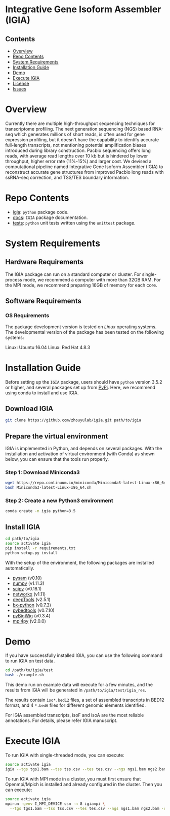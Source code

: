 # Integrative Gene Isoform Assembler (IGIA)

## Contents

- [Overview](#overview)
- [Repo Contents](#repo-contents)
- [System Requirements](#system-requirements)
- [Installation Guide](#installation-guide)
- [Demo](#demo)
- [Execute IGIA](#execute-igia)
- [License](./LICENSE.txt)
- [Issues](https://github.com/zhouyulab/igia/issues)

# Overview
Currently there are multiple high-throughput sequencing techniques for transcriptome profiling. The next generation sequencing (NGS) based RNA-seq which generates millions of short reads, is often used for gene expression profiling, but it doesn't have the capability to identify accurate full-length transcripts, not mentioning potential amplification biases introduced during library construction. Pacbio sequencing offers long reads, with average read lengths over 10 kb but is hindered by lower throughput, higher error rate (11%-15%) and larger cost.  We devised a computational pipeline named Integrative Gene Isoform Assembler (IGIA) to reconstruct accurate gene structures from improved Pacbio long reads with ssRNA-seq correction, and TSS/TES boundary information.

# Repo Contents

- [igia](./igia): `python` package code.
- [docs](./docs): `IGIA` package documentation.
- [tests](./tests): `python` unit tests written using the `unittest` package.

# System Requirements

## Hardware Requirements

The IGIA package can run on a standard computer or cluster. For single-process mode, we recommend a computer with more than 32GB RAM. For the MPI mode, we recommend preparing 16GB of memory for each core.

## Software Requirements

### OS Requirements

The package development version is tested on *Linux* operating systems. The developmental version of the package has been tested on the following systems:

Linux: Ubuntu 16.04
Linux: Red Hat 4.8.3

# Installation Guide
Before setting up the `IGIA` package, users should have `python` version 3.5.2 or higher, and several packages set up from [PyPi](https://pypi.org/). Here, we recommend using conda to install and use IGIA.

## Download IGIA

  ```bash
  git clone https://github.com/zhouyulab/igia.git path/to/igia
  ```

## Prepare the virtual environment

IGIA is implemented in Python, and depends on several packages. With the installation and activation of virtual environment (with Conda) as shown below, you can ensure that the tools run properly.

### Step 1: Download Miniconda3

  ```bash
  wget https://repo.continuum.io/miniconda/Miniconda3-latest-Linux-x86_64.sh
  bash Miniconda3-latest-Linux-x86_64.sh
  ```

### Step 2: Create a new Python3 environment

  ```bash
  conda create -n igia python=3.5
  ```

## Install IGIA

  ```bash
  cd path/to/igia
  source activate igia
  pip install -r requirements.txt
  python setup.py install
  ```

With the setup of the environment, the following packages are installed automatically.

- [pysam](https://pysam.readthedocs.io/) (v0.10)
- [numpy](https://www.numpy.org/) (v1.11.3)
- [scipy](https://www.scipy.org/) (v0.18.1)
- [networkx](https://networkx.github.io/) (v1.11)
- [deepTools](https://deeptools.readthedocs.io/) (v2.5.1)
- [bx-python](https://pypi.org/project/bx-python/) (v0.7.3)
- [pybedtools](https://daler.github.io/pybedtools/) (v0.7.10)
- [pyBigWig](https://pypi.org/project/pyBigWig/) (v0.3.4)
- [mpi4py](https://pypi.org/project/mpi4py/) (v2.0.0)

# Demo
If you have successfully installed IGIA, you can use the following command to run IGIA on test data.
  ```bash
  cd /path/to/igia/test
  bash ./example.sh
  ```

This demo run on example data will execute for a few minutes, and the results from IGIA will be generated in `/path/to/igia/test/igia_res`.

The results contain `iso*.bed12` files, a set of assembled transcripts in BED12 format, and 4 `*.bed6` files for different genomic elements identified.

For IGIA assembled transcripts, isoF and isoA are the most reliable annotations. For details, please refer IGIA manuscript.

# Execute IGIA

To run IGIA with single-threaded mode, you can execute:
  ```bash
  source activate igia
  igia --tgs tgs1.bam --tss tss.csv --tes tes.csv --ngs ngs1.bam ngs2.bam -o igia_res
  ```

To run IGIA with MPI mode in a cluster, you must first ensure that Openmpi/Mpich is installed and already configured in the cluster. Then you can execute:
  ```bash
  source activate igia
  mpirun -genv I_MPI_DEVICE ssm -n 8 igiampi \
    --tgs tgs1.bam --tss tss.csv --tes tes.csv --ngs ngs1.bam ngs2.bam -o igia_res
  ```



